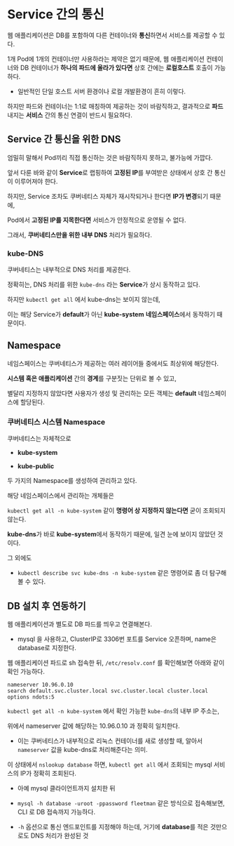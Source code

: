 # Service 간의 통신

웹 애플리케이션은 DB를 포함하여 다른 컨테이너와 **통신**하면서 서비스를 제공할 수 있다.

1개 Pod에 1개의 컨테이너만 사용하라는 제약은 없기 때문에, 웹 애플리케이션 컨테이너와 DB 컨테이너가 **하나의 파드에 올라가 있다면** 상호 간에는 **로컬호스트** 호출이 가능하다.

- 일반적인 단일 호스트 서버 환경이나 로컬 개발환경이 흔히 이렇다.

하지만 파드와 컨테이너는 1:1로 매칭하여 제공하는 것이 바람직하고, 결과적으로 **파드** 내지는 **서비스** 간의 통신 연결이 반드시 필요하다.

## Service 간 통신을 위한 DNS

엄밀히 말해서 Pod끼리 직접 통신하는 것은 바람직하지 못하고, 불가능에 가깝다.

앞서 다룬 바와 같이 **Service**로 랩핑하여 **고정된 IP**를 부여받은 상태에서 상호 간 통신이 이루어져야 한다.

하지만, Service 조차도 쿠버네티스 자체가 재시작되거나 한다면 **IP가 변경**되기 때문에,

Pod에서 **고정된 IP를 지목한다면** 서비스가 안정적으로 운영될 수 없다.

그래서, **쿠버네티스만을 위한 내부 DNS** 처리가 필요하다.

### kube-DNS

쿠버네티스는 내부적으로 DNS 처리를 제공한다.

정확히는, DNS 처리를 위한 `kube-dns` 라는 **Service**가 상시 동작하고 있다.

하지만 `kubectl get all` 에서 kube-dns는 보이지 않는데,

이는 해당 Service가 **default**가 아닌 **kube-system** **네임스페이스**에서 동작하기 때문이다.

## Namespace

네임스페이스는 쿠버네티스가 제공하는 여러 레이어들 중에서도 최상위에 해당한다.

**시스템 혹은 애플리케이션** 간의 **경계**를 구분짓는 단위로 볼 수 있고,

별달리 지정하지 않았다면 사용자가 생성 및 관리하는 모든 객체는 **default** 네임스페이스에 할당된다.

### 쿠버네티스 시스템 Namespace

쿠버네티스는 자체적으로

- **kube-system**

- **kube-public**

두 가지의 Namespace를 생성하여 관리하고 있다.

해당 네임스페이스에서 관리하는 개체들은

`kubectl get all -n kube-system` 같이 **명령어 상 지정하지 않는다면** 굳이 조회되지 않는다.

**kube-dns**가 바로 **kube-system**에서 동작하기 때문에, 일견 눈에 보이지 않았던 것이다.

그 외에도

- `kubectl describe svc kube-dns -n kube-system` 같은 명령어로 좀 더 탐구해볼 수 있다.

## DB 설치 후 연동하기

웹 애플리케이션과 별도로 DB 파드를 띄우고 연결해본다.

- mysql 을 사용하고, ClusterIP로 3306번 포트를 Service 오픈하며, name은 database로 지정한다.

웹 애플리케이션 파드로 sh 접속한 뒤, `/etc/resolv.conf` 를 확인해보면 아래와 같이 확인 가능하다.

```vim
nameserver 10.96.0.10
search default.svc.cluster.local svc.cluster.local cluster.local
options ndots:5
```

`kubectl get all -n kube-system` 에서 확인 가능한 `kube-dns`의 내부 IP 주소는,

위에서 nameserver 값에 해당하는 10.96.0.10 과 정확히 일치한다.

- 이는 쿠버네티스가 내부적으로 리눅스 컨테이너를 새로 생성할 때, 알아서 `nameserver` 값을 kube-dns로 처리해준다는 의미.

이 상태에서 `nslookup database` 하면, `kubectl get all` 에서 조회되는 mysql 서비스의 IP가 정확히 조회된다.

- 아예 mysql 클라이언트까지 설치한 뒤 

- `mysql -h database -uroot -ppassword fleetman` 같은 방식으로 접속해보면, CLI 로 DB 접속까지 가능하다.

- `-h` 옵션으로 통신 엔드포인트를 지정해야 하는데, 거기에 **database**를 적은 것만으로도 DNS 처리가 완성된 것
